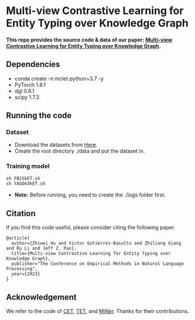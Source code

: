# Multi-view Contrastive Learning for Entity Typing over Knowledge Graph
#### This repo provides the source code & data of our paper: [Multi-view Contrastive Learning for Entity Typing over Knowledge Graph](https://arxiv.org/pdf/2310.12008.pdf).
## Dependencies
* conda create -n mclet python=3.7 -y
* PyTorch 1.8.1
* dgl 0.6.1
* scipy 1.7.3

## Running the code
### Dataset
* Download the datasets from [Here](https://drive.google.com/drive/folders/1YrE1HnAbTVjovY9NzzUnPvPXKqy_xnnD?usp=sharing).
* Create the root directory ./data and put the dataset in.

### Training model
```python
sh FB15kET.sh
sh YAGO43kET.sh
```

* **Note:** Before running, you need to create the ./logs folder first.

## Citation
If you find this code useful, please consider citing the following paper.
```
@article{
  author={Zhiwei Hu and Víctor Gutiérrez-Basulto and Zhiliang Xiang and Ru Li and Jeff Z. Pan},
  title={Multi-view Contrastive Learning for Entity Typing over Knowledge Graph},
  publisher="The Conference on Empirical Methods in Natural Language Processing",
  year={2023}
}
```
## Acknowledgement
We refer to the code of [CET](https://github.com/CCIIPLab/CET), [TET](https://github.com/zhiweihu1103/ET-TET), and [MiNer](https://github.com/jinzhuoran/MiNer). Thanks for their contributions.
